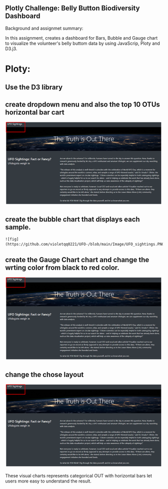 ## Plotly Challenge: Belly Button Biodiversity Dashboard 

Background and assignmet summary: 

In this assignment, creates a dashboard for Bars, Bubble and Gauge chart to visualize the volunteer's belly buttom data by using JavaScrip, Ploty and D3.j3. 


# Ploty:
  ## Use the D3 library
  ## create dropdown menu and also the top 10 OTUs horizontal bar cart
  ![fig](https://github.com/violetqq0221/UFO-/blob/main/Image/UFO_sightings.PNG)
  ## create the bubble chart that displays each sample.
    ![fig](https://github.com/violetqq0221/UFO-/blob/main/Image/UFO_sightings.PNG)
  ## create the Gauge Chart chart and change the wrting color from black to red color. 
   ![fig](https://github.com/violetqq0221/UFO-/blob/main/Image/UFO_sightings.PNG)
  ## change the chose layout
   ![fig](https://github.com/violetqq0221/UFO-/blob/main/Image/UFO_sightings.PNG)
   
  These visual charts represents categorical OUT with horizontal bars let users more easy to understand the result. 